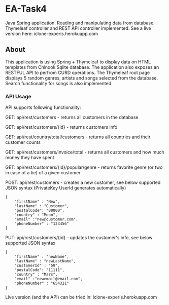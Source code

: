 # EA-Task4
Java Spring application. Reading and manipulating data from database. Thymeleaf controller and REST API controller implemented.
See a live version here: iclone-experis.herokuapp.com

## About
This application is using Spring + Thymeleaf to display data on HTML templates from Chinook Sqlite database. The application also exposes an RESTFUL API to perfrom CURD operations.
The Thymeleaf root page displays 5 random genres, artists and songs selected from the database. Search functionality for songs is also implemented.

### API Usage

API supports following functionality:

GET: api/rest/customers - returns all customers in the database

GET: api/rest/customers/{id} - returns customers info

GET: api/rest/country/total/customers - returns all countries and their customer counts 

GET: api/rest/customers/invoice/total - returns all customers and how much money they have spent

GET: api/rest/customers/{id}/popular/genre - returns favorite genre (or two in case of a tie) of a given customer

POST: api/rest/customers - creates a new customer, see below supported JSON syntax (PrivateKey UserId generates automatically)
```
{
    "firstName" : "New",
    "lastName" : "Customer",
    "postalCode": "00000", 
    "country" : "Moon",
    "email" :"new@customer.com",
    "phoneNumber" : "123456"
}
```
PUT: api/rest/customers/{id} - updates the customer's info, see below supported JSON syntax

```
{   
    "firstName" : "newName",
    "lastName" : "newLastName",
    "customerId" : "59",
    "postalCode": "11111", 
    "country" : "Mars",
    "email" :"newemail@email.com",
    "phoneNumber" : "654321"
}
```

Live version (and the API) can be tried in: iclone-experis.herokuapp.com
